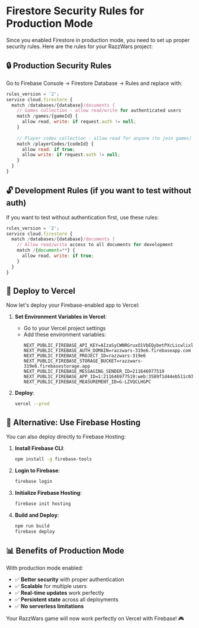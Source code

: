 # Firestore Security Rules for Production Mode

Since you enabled Firestore in production mode, you need to set up proper security rules. Here are the rules for your RazzWars project:

## 🔒 Production Security Rules

Go to Firebase Console → Firestore Database → Rules and replace with:

```javascript
rules_version = '2';
service cloud.firestore {
  match /databases/{database}/documents {
    // Games collection - allow read/write for authenticated users
    match /games/{gameId} {
      allow read, write: if request.auth != null;
    }
    
    // Player codes collection - allow read for anyone (to join games)
    match /playerCodes/{codeId} {
      allow read: if true;
      allow write: if request.auth != null;
    }
  }
}
```

## 🔓 Development Rules (if you want to test without auth)

If you want to test without authentication first, use these rules:

```javascript
rules_version = '2';
service cloud.firestore {
  match /databases/{database}/documents {
    // Allow read/write access to all documents for development
    match /{document=**} {
      allow read, write: if true;
    }
  }
}
```

## 🚀 Deploy to Vercel

Now let's deploy your Firebase-enabled app to Vercel:

1. **Set Environment Variables in Vercel**:
   - Go to your Vercel project settings
   - Add these environment variables:
     ```
     NEXT_PUBLIC_FIREBASE_API_KEY=AIzaSyCWNRGruxO1VbEQybetPXcLicwlixlrdVU
     NEXT_PUBLIC_FIREBASE_AUTH_DOMAIN=razzwars-319e6.firebaseapp.com
     NEXT_PUBLIC_FIREBASE_PROJECT_ID=razzwars-319e6
     NEXT_PUBLIC_FIREBASE_STORAGE_BUCKET=razzwars-319e6.firebasestorage.app
     NEXT_PUBLIC_FIREBASE_MESSAGING_SENDER_ID=211646977519
     NEXT_PUBLIC_FIREBASE_APP_ID=1:211646977519:web:3589f1d44eb511c032121a
     NEXT_PUBLIC_FIREBASE_MEASUREMENT_ID=G-LZVQCLHGPC
     ```

2. **Deploy**:
   ```bash
   vercel --prod
   ```

## 🔧 Alternative: Use Firebase Hosting

You can also deploy directly to Firebase Hosting:

1. **Install Firebase CLI**:
   ```bash
   npm install -g firebase-tools
   ```

2. **Login to Firebase**:
   ```bash
   firebase login
   ```

3. **Initialize Firebase Hosting**:
   ```bash
   firebase init hosting
   ```

4. **Build and Deploy**:
   ```bash
   npm run build
   firebase deploy
   ```

## 📊 Benefits of Production Mode

With production mode enabled:
- ✅ **Better security** with proper authentication
- ✅ **Scalable** for multiple users
- ✅ **Real-time updates** work perfectly
- ✅ **Persistent state** across all deployments
- ✅ **No serverless limitations**

Your RazzWars game will now work perfectly on Vercel with Firebase! 🎮
